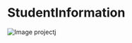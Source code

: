 # StudentInformation
![Image projectj](https://github.com/yashasvichandore/StudentInformation/assets/163743508/f1a31329-9ee2-45cc-8bb2-6ea534853e94)
